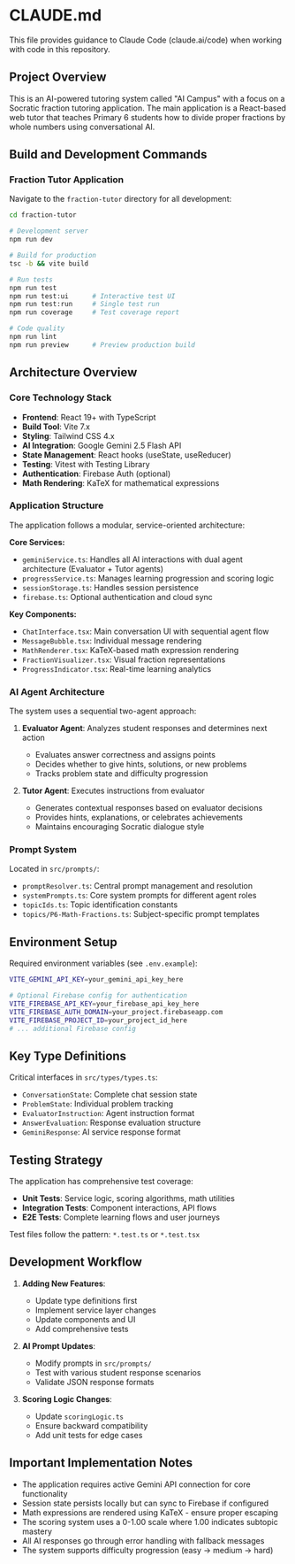 # CLAUDE.md

This file provides guidance to Claude Code (claude.ai/code) when working with code in this repository.

## Project Overview

This is an AI-powered tutoring system called "AI Campus" with a focus on a Socratic fraction tutoring application. The main application is a React-based web tutor that teaches Primary 6 students how to divide proper fractions by whole numbers using conversational AI.

## Build and Development Commands

### Fraction Tutor Application
Navigate to the `fraction-tutor` directory for all development:

```bash
cd fraction-tutor

# Development server
npm run dev

# Build for production
tsc -b && vite build

# Run tests
npm run test
npm run test:ui      # Interactive test UI
npm run test:run     # Single test run
npm run coverage     # Test coverage report

# Code quality
npm run lint
npm run preview      # Preview production build
```

## Architecture Overview

### Core Technology Stack
- **Frontend**: React 19+ with TypeScript
- **Build Tool**: Vite 7.x
- **Styling**: Tailwind CSS 4.x
- **AI Integration**: Google Gemini 2.5 Flash API
- **State Management**: React hooks (useState, useReducer)
- **Testing**: Vitest with Testing Library
- **Authentication**: Firebase Auth (optional)
- **Math Rendering**: KaTeX for mathematical expressions

### Application Structure

The application follows a modular, service-oriented architecture:

**Core Services:**
- `geminiService.ts`: Handles all AI interactions with dual agent architecture (Evaluator + Tutor agents)
- `progressService.ts`: Manages learning progression and scoring logic
- `sessionStorage.ts`: Handles session persistence
- `firebase.ts`: Optional authentication and cloud sync

**Key Components:**
- `ChatInterface.tsx`: Main conversation UI with sequential agent flow
- `MessageBubble.tsx`: Individual message rendering
- `MathRenderer.tsx`: KaTeX-based math expression rendering
- `FractionVisualizer.tsx`: Visual fraction representations
- `ProgressIndicator.tsx`: Real-time learning analytics

### AI Agent Architecture

The system uses a sequential two-agent approach:

1. **Evaluator Agent**: Analyzes student responses and determines next action
   - Evaluates answer correctness and assigns points
   - Decides whether to give hints, solutions, or new problems
   - Tracks problem state and difficulty progression

2. **Tutor Agent**: Executes instructions from evaluator
   - Generates contextual responses based on evaluator decisions
   - Provides hints, explanations, or celebrates achievements
   - Maintains encouraging Socratic dialogue style

### Prompt System

Located in `src/prompts/`:
- `promptResolver.ts`: Central prompt management and resolution
- `systemPrompts.ts`: Core system prompts for different agent roles
- `topicIds.ts`: Topic identification constants
- `topics/P6-Math-Fractions.ts`: Subject-specific prompt templates

## Environment Setup

Required environment variables (see `.env.example`):
```bash
VITE_GEMINI_API_KEY=your_gemini_api_key_here

# Optional Firebase config for authentication
VITE_FIREBASE_API_KEY=your_firebase_api_key_here
VITE_FIREBASE_AUTH_DOMAIN=your_project.firebaseapp.com
VITE_FIREBASE_PROJECT_ID=your_project_id_here
# ... additional Firebase config
```

## Key Type Definitions

Critical interfaces in `src/types/types.ts`:
- `ConversationState`: Complete chat session state
- `ProblemState`: Individual problem tracking
- `EvaluatorInstruction`: Agent instruction format
- `AnswerEvaluation`: Response evaluation structure
- `GeminiResponse`: AI service response format

## Testing Strategy

The application has comprehensive test coverage:
- **Unit Tests**: Service logic, scoring algorithms, math utilities
- **Integration Tests**: Component interactions, API flows
- **E2E Tests**: Complete learning flows and user journeys

Test files follow the pattern: `*.test.ts` or `*.test.tsx`

## Development Workflow

1. **Adding New Features**:
   - Update type definitions first
   - Implement service layer changes
   - Update components and UI
   - Add comprehensive tests

2. **AI Prompt Updates**:
   - Modify prompts in `src/prompts/`
   - Test with various student response scenarios
   - Validate JSON response formats

3. **Scoring Logic Changes**:
   - Update `scoringLogic.ts`
   - Ensure backward compatibility
   - Add unit tests for edge cases

## Important Implementation Notes

- The application requires active Gemini API connection for core functionality
- Session state persists locally but can sync to Firebase if configured
- Math expressions are rendered using KaTeX - ensure proper escaping
- The scoring system uses a 0-1.00 scale where 1.00 indicates subtopic mastery
- All AI responses go through error handling with fallback messages
- The system supports difficulty progression (easy → medium → hard)